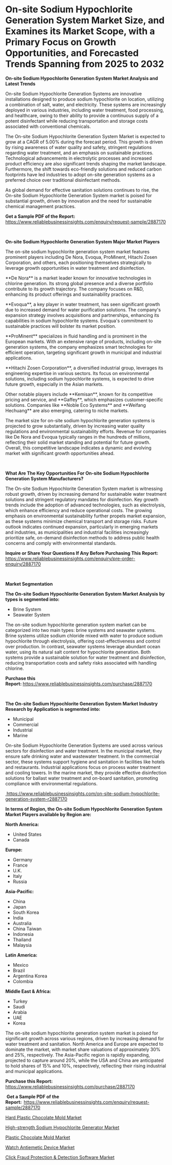 <p><h1>On-site Sodium Hypochlorite Generation System Market Size, and Examines its Market Scope, with a Primary Focus on Growth Opportunities, and Forecasted Trends Spanning from 2025 to 2032</h1></p><p><strong>On-site Sodium Hypochlorite Generation System Market Analysis and Latest Trends</strong></p>
<p><p>On-site Sodium Hypochlorite Generation Systems are innovative installations designed to produce sodium hypochlorite on location, utilizing a combination of salt, water, and electricity. These systems are increasingly deployed in various industries, including water treatment, food processing, and healthcare, owing to their ability to provide a continuous supply of a potent disinfectant while reducing transportation and storage costs associated with conventional chemicals.</p><p>The On-site Sodium Hypochlorite Generation System Market is expected to grow at a CAGR of 5.00% during the forecast period. This growth is driven by rising awareness of water quality and safety, stringent regulations regarding water treatment, and an emphasis on sustainable practices. Technological advancements in electrolytic processes and increased product efficiency are also significant trends shaping the market landscape. Furthermore, the shift towards eco-friendly solutions and reduced carbon footprints have led industries to adopt on-site generation systems as a preferred choice over traditional disinfectant methods.</p><p>As global demand for effective sanitation solutions continues to rise, the On-site Sodium Hypochlorite Generation System market is poised for substantial growth, driven by innovation and the need for sustainable chemical management practices.</p></p>
<p><strong>Get a Sample PDF of the Report:&nbsp;</strong> <a href="https://www.reliablebusinessinsights.com/enquiry/request-sample/2887170?utm_campaign=39&utm_medium=2&utm_source=Github&utm_content=ia&utm_term=14032025&utm_id=on-site-sodium-hypochlorite-generation-system">https://www.reliablebusinessinsights.com/enquiry/request-sample/2887170</a></p>
<p>&nbsp;</p>
<p><strong>On-site Sodium Hypochlorite Generation System Major Market Players</strong></p>
<p><p>The on-site sodium hypochlorite generation system market features prominent players including De Nora, Evoqua, ProMinent, Hitachi Zosen Corporation, and others, each positioning themselves strategically to leverage growth opportunities in water treatment and disinfection.</p><p>**De Nora** is a market leader known for innovative technologies in chlorine generation. Its strong global presence and a diverse portfolio contribute to its growth trajectory. The company focuses on R&D, enhancing its product offerings and sustainability practices.</p><p>**Evoqua**, a key player in water treatment, has seen significant growth due to increased demand for water purification solutions. The company's expansion strategy involves acquisitions and partnerships, enhancing its capabilities in sodium hypochlorite systems. Evoqua's commitment to sustainable practices will bolster its market position.</p><p>**ProMinent** specializes in fluid handling and is prominent in the European markets. With an extensive range of products, including on-site generation systems, the company emphasizes smart technologies for efficient operation, targeting significant growth in municipal and industrial applications.</p><p>**Hitachi Zosen Corporation**, a diversified industrial group, leverages its engineering expertise in various sectors. Its focus on environmental solutions, including sodium hypochlorite systems, is expected to drive future growth, especially in the Asian markets.</p><p>Other notable players include **Kemisan**, known for its competitive pricing and service, and **Gaffey**, which emphasizes customer-specific solutions. Companies like **Noble Eco Systems** and **Weifang Hechuang** are also emerging, catering to niche markets.</p><p>The market size for on-site sodium hypochlorite generation systems is projected to grow substantially, driven by increasing water quality regulations and environmental sustainability efforts. Revenue for companies like De Nora and Evoqua typically ranges in the hundreds of millions, reflecting their solid market standing and potential for future growth. Overall, this competitive landscape indicates a dynamic and evolving market with significant growth opportunities ahead.</p></p>
<p>&nbsp;</p>
<p><strong>What Are The Key Opportunities For On-site Sodium Hypochlorite Generation System Manufacturers?</strong></p>
<p><p>The On-site Sodium Hypochlorite Generation System market is witnessing robust growth, driven by increasing demand for sustainable water treatment solutions and stringent regulatory mandates for disinfection. Key growth trends include the adoption of advanced technologies, such as electrolysis, which enhance efficiency and reduce operational costs. The growing emphasis on environmental sustainability further propels market expansion, as these systems minimize chemical transport and storage risks. Future outlook indicates continued expansion, particularly in emerging markets and industries, as municipalities and industrial facilities increasingly prioritize safe, on-demand disinfection methods to address public health concerns and comply with environmental standards.</p></p>
<p><strong>Inquire or Share Your Questions If Any Before Purchasing This Report:</strong> <a href="https://www.reliablebusinessinsights.com/enquiry/pre-order-enquiry/2887170?utm_campaign=39&utm_medium=2&utm_source=Github&utm_content=ia&utm_term=14032025&utm_id=on-site-sodium-hypochlorite-generation-system">https://www.reliablebusinessinsights.com/enquiry/pre-order-enquiry/2887170</a></p>
<p>&nbsp;</p>
<p><strong>Market Segmentation</strong></p>
<p><strong>The On-site Sodium Hypochlorite Generation System Market Analysis by types is segmented into:</strong></p>
<p><ul><li>Brine System</li><li>Seawater System</li></ul></p>
<p><p>The on-site sodium hypochlorite generation system market can be categorized into two main types: brine systems and seawater systems. Brine systems utilize sodium chloride mixed with water to produce sodium hypochlorite through electrolysis, offering cost-effectiveness and control over production. In contrast, seawater systems leverage abundant ocean water, using its natural salt content for hypochlorite generation. Both systems provide a sustainable solution for water treatment and disinfection, reducing transportation costs and safety risks associated with handling chlorine.</p></p>
<p><strong>Purchase this Report:&nbsp;</strong><a href="https://www.reliablebusinessinsights.com/purchase/2887170?utm_campaign=39&utm_medium=2&utm_source=Github&utm_content=ia&utm_term=14032025&utm_id=on-site-sodium-hypochlorite-generation-system">https://www.reliablebusinessinsights.com/purchase/2887170</a></p>
<p>&nbsp;</p>
<p><strong>The On-site Sodium Hypochlorite Generation System Market Industry Research by Application is segmented into:</strong></p>
<p><ul><li>Municipal</li><li>Commercial</li><li>Industrial</li><li>Marine</li></ul></p>
<p><p>On-site Sodium Hypochlorite Generation Systems are used across various sectors for disinfection and water treatment. In the municipal market, they ensure safe drinking water and wastewater treatment. In the commercial sector, these systems support hygiene and sanitation in facilities like hotels and restaurants. Industrial applications focus on process water treatment and cooling towers. In the marine market, they provide effective disinfection solutions for ballast water treatment and on-board sanitation, promoting compliance with environmental regulations.</p></p>
<p><a href="https://www.reliablebusinessinsights.com/on-site-sodium-hypochlorite-generation-system-r2887170?utm_campaign=39&utm_medium=2&utm_source=Github&utm_content=ia&utm_term=14032025&utm_id=on-site-sodium-hypochlorite-generation-system">&nbsp;https://www.reliablebusinessinsights.com/on-site-sodium-hypochlorite-generation-system-r2887170</a></p>
<p><strong>In terms of Region, the On-site Sodium Hypochlorite Generation System Market Players available by Region are:</strong></p>
<p>
    <p> <strong> North America: </strong>
        <ul>
            <li>United States</li>
            <li>Canada</li>
        </ul>
        </p> 
    <p> <strong> Europe: </strong>
        <ul>
            <li>Germany</li>
            <li>France</li>
            <li>U.K.</li>
            <li>Italy</li>
            <li>Russia</li>
        </ul>
        </p> 
    <p> <strong> Asia-Pacific: </strong>
        <ul>
            <li>China</li>
            <li>Japan</li>
            <li>South Korea</li>
            <li>India</li>
            <li>Australia</li>
            <li>China Taiwan</li>
            <li>Indonesia</li>
            <li>Thailand</li>
            <li>Malaysia</li>
        </ul>
        </p> 
    <p> <strong> Latin America: </strong>
        <ul>
            <li>Mexico</li>
            <li>Brazil</li>
            <li>Argentina Korea</li>
            <li>Colombia</li>
        </ul>
        </p> 
    <p> <strong> Middle East & Africa: </strong>
        <ul>
            <li>Turkey</li>
            <li>Saudi</li>
            <li>Arabia</li>
            <li>UAE</li>
            <li>Korea</li>
        </ul>
    </p>
    </p>
<p><p>The on-site sodium hypochlorite generation system market is poised for significant growth across various regions, driven by increasing demand for water treatment and sanitation. North America and Europe are expected to dominate the market, with market share valuations of approximately 30% and 25%, respectively. The Asia-Pacific region is rapidly expanding, projected to capture around 20%, while the USA and China are anticipated to hold shares of 15% and 10%, respectively, reflecting their rising industrial and municipal applications.</p></p>
<p><strong>Purchase this Report: </strong><a href="https://www.reliablebusinessinsights.com/purchase/2887170?utm_campaign=39&utm_medium=2&utm_source=Github&utm_content=ia&utm_term=14032025&utm_id=on-site-sodium-hypochlorite-generation-system">https://www.reliablebusinessinsights.com/purchase/2887170</a></p>
<p>&nbsp;<strong>Get a Sample PDF of the Report:&nbsp;&nbsp;</strong><a href="https://www.reliablebusinessinsights.com/enquiry/request-sample/2887170?utm_campaign=39&utm_medium=2&utm_source=Github&utm_content=ia&utm_term=14032025&utm_id=on-site-sodium-hypochlorite-generation-system">https://www.reliablebusinessinsights.com/enquiry/request-sample/2887170</a></p>
<p><strong></strong></p>
<p><p><a href="https://github.com/waackheidtn5/Market-Research-Report-List-1/blob/main/hard-plastic-chocolate-mold-market.md?utm_campaign=39&utm_medium=2&utm_source=Github&utm_content=ia&utm_term=14032025&utm_id=on-site-sodium-hypochlorite-generation-system">Hard Plastic Chocolate Mold Market</a></p><p><a href="https://github.com/jolashta/Market-Research-Report-List-1/blob/main/high-strength-sodium-hypochlorite-generator-market.md?utm_campaign=39&utm_medium=2&utm_source=Github&utm_content=ia&utm_term=14032025&utm_id=on-site-sodium-hypochlorite-generation-system">High-strength Sodium Hypochlorite Generator Market</a></p><p><a href="https://github.com/laroybarrize/Market-Research-Report-List-1/blob/main/plastic-chocolate-mold-market.md?utm_campaign=39&utm_medium=2&utm_source=Github&utm_content=ia&utm_term=14032025&utm_id=on-site-sodium-hypochlorite-generation-system">Plastic Chocolate Mold Market</a></p><p><a href="https://github.com/lazregaartun/Market-Research-Report-List-1/blob/main/watch-antiemetic-device-market.md?utm_campaign=39&utm_medium=2&utm_source=Github&utm_content=ia&utm_term=14032025&utm_id=on-site-sodium-hypochlorite-generation-system">Watch Antiemetic Device Market</a></p><p><a href="https://github.com/ienamoun/Market-Research-Report-List-1/blob/main/click-fraud-protection-detection-software-market.md?utm_campaign=39&utm_medium=2&utm_source=Github&utm_content=ia&utm_term=14032025&utm_id=on-site-sodium-hypochlorite-generation-system">Click Fraud Protection & Detection Software Market</a></p></p>